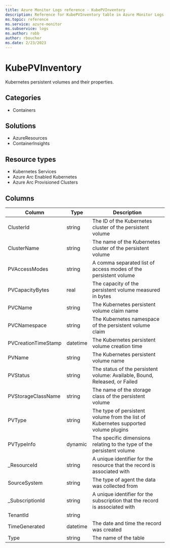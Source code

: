 ```yaml
---
title: Azure Monitor Logs reference - KubePVInventory
description: Reference for KubePVInventory table in Azure Monitor Logs.
ms.topic: reference
ms.service: azure-monitor
ms.subservice: logs
ms.author: robb
author: rboucher
ms.date: 2/23/2023
---
```


# KubePVInventory

 Kubernetes persistent volumes and their properties.

## Categories

- Containers
## Solutions

- AzureResources
- ContainerInsights
## Resource types

- Kubernetes Services
- Azure Arc Enabled Kubernetes
- Azure Arc Provisioned Clusters




## Columns

| Column | Type | Description |
| --- | --- | --- |
| ClusterId | string | The ID of the Kubernetes cluster of the persistent volume |
| ClusterName | string | The name of the Kubernetes cluster of the persistent volume |
| PVAccessModes | string | A comma separated list of access modes of the persistent volume |
| PVCapacityBytes | real | The capacity of the persistent volume measured in bytes |
| PVCName | string | The Kubernetes persistent volume claim name |
| PVCNamespace | string | The Kubernetes namespace of the persistent volume claim |
| PVCreationTimeStamp | datetime | The Kubernetes persistent volume creation time |
| PVName | string | The Kubernetes persistent volume name |
| PVStatus | string | The status of the persistent volume: Available, Bound, Released, or Failed |
| PVStorageClassName | string | The name of the storage class of the persistent volume |
| PVType | string | The type of persistent volume from the list of Kubernetes supported volume plugins |
| PVTypeInfo | dynamic | The specific dimensions relating to the type of the persistent volume |
| _ResourceId | string | A unique identifier for the resource that the record is associated with |
| SourceSystem | string | The type of agent the data was collected from |
| _SubscriptionId | string | A unique identifier for the subscription that the record is associated with |
| TenantId | string |  |
| TimeGenerated | datetime | The date and time the record was created |
| Type | string | The name of the table |
